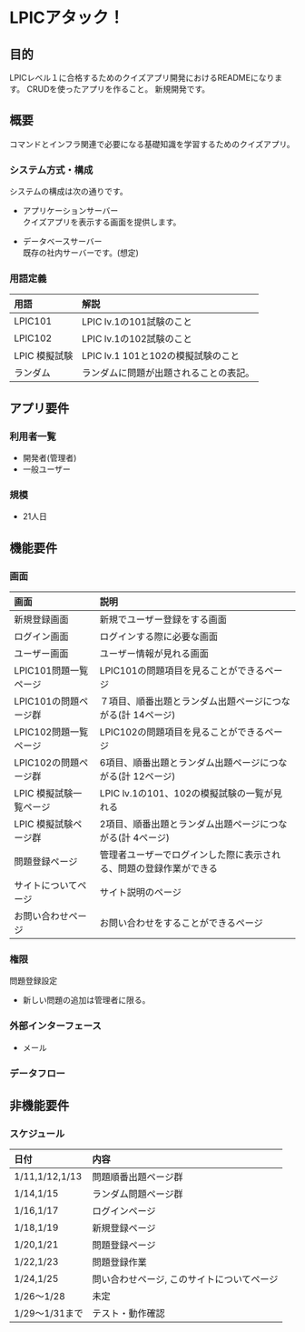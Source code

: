 # LPICアタック！
## 目的
LPICレベル１に合格するためのクイズアプリ開発におけるREADMEになります。
CRUDを使ったアプリを作ること。
新規開発です。

## 概要
コマンドとインフラ関連で必要になる基礎知識を学習するためのクイズアプリ。

### システム方式・構成
システムの構成は次の通りです。

- アプリケーションサーバー  <br>クイズアプリを表示する画面を提供します。

- データベースサーバー  <br>既存の社内サーバーです。(想定)

### 用語定義
| 用語 | 解説 |
| :-- | :-- |
| LPIC101 | LPIC lv.1の101試験のこと | 
| LPIC102 | LPIC lv.1の102試験のこと |
| LPIC 模擬試験 | LPIC lv.1 101と102の模擬試験のこと |
| ランダム | ランダムに問題が出題されることの表記。|

## アプリ要件
### 利用者一覧
- 開発者(管理者)
- 一般ユーザー

### 規模
- 21人日

## 機能要件
### 画面
| 画面 | 説明 |
|:---  |:--- |
| 新規登録画面 | 新規でユーザー登録をする画面 |
| ログイン画面 | ログインする際に必要な画面 |
| ユーザー画面 | ユーザー情報が見れる画面 |
| LPIC101問題一覧ページ | LPIC101の問題項目を見ることができるページ |
| LPIC101の問題ページ群 |７項目、順番出題とランダム出題ページにつながる(計 14ページ) |
| LPIC102問題一覧ページ | LPIC102の問題項目を見ることができるページ |
| LPIC102の問題ページ群 | 6項目、順番出題とランダム出題ページにつながる(計 12ページ) |
| LPIC 模擬試験一覧ページ | LPIC lv.1の101、102の模擬試験の一覧が見れる |
| LPIC 模擬試験ページ群 | 2項目、順番出題とランダム出題ページにつながる(計 4ページ) |
| 問題登録ページ | 管理者ユーザーでログインした際に表示される、問題の登録作業ができる|
| サイトについてページ | サイト説明のページ |
| お問い合わせページ | お問い合わせをすることができるページ |

### 権限
問題登録設定
- 新しい問題の追加は管理者に限る。

### 外部インターフェース
- メール

### データフロー

## 非機能要件
### スケジュール
| 日付 | 内容 |
| :--- |:--- |
| 1/11,1/12,1/13 | 問題順番出題ページ群 |
| 1/14,1/15 | ランダム問題ページ群 |
| 1/16,1/17 | ログインページ |
| 1/18,1/19 | 新規登録ページ |
| 1/20,1/21 | 問題登録ページ |
| 1/22,1/23 | 問題登録作業   |
| 1/24,1/25 | 問い合わせページ, このサイトについてページ |
| 1/26～1/28| 未定 |
| 1/29～1/31まで | テスト・動作確認 |
